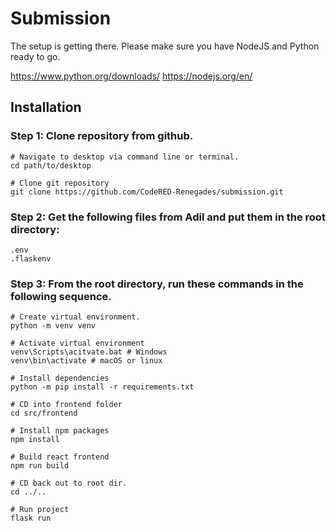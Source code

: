 # Submission
The setup is getting there. 
Please make sure you have NodeJS and Python ready to go.

https://www.python.org/downloads/
https://nodejs.org/en/

## Installation

### Step 1: Clone repository from github. 

```
# Navigate to desktop via command line or terminal.
cd path/to/desktop

# Clone git repository
git clone https://github.com/CodeRED-Renegades/submission.git
```

### Step 2: Get the following files from Adil and put them in the root directory:

```
.env
.flaskenv
```

### Step 3: From the root directory, run these commands in the following sequence.

```
# Create virtual environment.
python -m venv venv 

# Activate virtual environment
venv\Scripts\acitvate.bat # Windows 
venv\bin\activate # macOS or linux

# Install dependencies
python -m pip install -r requirements.txt

# CD into frontend folder
cd src/frontend

# Install npm packages
npm install

# Build react frontend
npm run build

# CD back out to root dir.
cd ../..

# Run project
flask run
```
